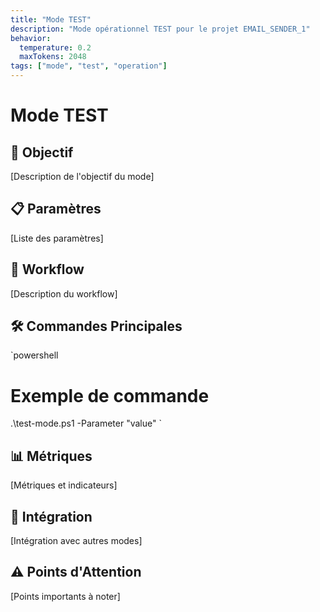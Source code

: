 ```yaml
---
title: "Mode TEST"
description: "Mode opérationnel TEST pour le projet EMAIL_SENDER_1"
behavior:
  temperature: 0.2
  maxTokens: 2048
tags: ["mode", "test", "operation"]
---
```


# Mode TEST

## 🎯 Objectif

[Description de l'objectif du mode]

## 📋 Paramètres

[Liste des paramètres]

## 🔄 Workflow

[Description du workflow]

## 🛠️ Commandes Principales

`powershell
# Exemple de commande

.\test-mode.ps1 -Parameter "value"
`

## 📊 Métriques

[Métriques et indicateurs]

## 🔗 Intégration

[Intégration avec autres modes]

## ⚠️ Points d'Attention

[Points importants à noter]
